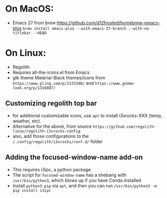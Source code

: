 
# On MacOS:
- Emacs 27 from brew https://github.com/d12frosted/homebrew-emacs-plus
`brew install emacs-plus --with-emacs-27-branch --with-no-titlebar --HEAD`

# On Linux:
- Regolith
- Requires all-the-icons.el from Emacs
- gtk theme Material-Black themes/icons from `https://www.pling.com/p/1333360/` and `https://www.gnome-look.org/p/1316887/` 

## Customizing regolith top bar
- for additional customizable icons, use `apt` to install i3xrocks-XXX (temp, weather, etc).
- Alternative for the above, from source  `https://github.com/regolith-linux/regolith-i3xrocks-config`
- also, add those configurations to the `/.config/regolith/i3xrocks/conf.d/` folder

## Adding the focused-window-name add-on
- This requires i3ipc, a python package
- The script for `focused-window-name` has a shebang with `/usr/bin/python3`, which blows up if you have Conda installed
- Install `python3-pip` via `apt`, and then you can run `/usr/bin/python3 -m pip install i3ipc`
